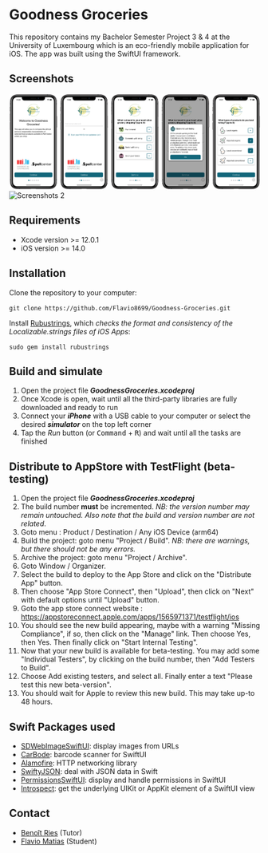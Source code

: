 # Goodness Groceries
This repository contains my Bachelor Semester Project 3 & 4 at the University of Luxembourg which is an eco-friendly mobile application for iOS.
The app was built using the SwiftUI framework.

## Screenshots
![Screenshots 1](screenshot1.png)
![Screenshots 2](screenshot2.png)

## Requirements
* Xcode version >= 12.0.1
* iOS version >= 14.0

## Installation
Clone the repository to your computer:
```
git clone https://github.com/Flavio8699/Goodness-Groceries.git
```
Install [Rubustrings](https://github.com/dcordero/Rubustrings), which _checks the format and consistency of the Localizable.strings files of iOS Apps_:
```
sudo gem install rubustrings
```

## Build and simulate
1. Open the project file ***GoodnessGroceries.xcodeproj***
2. Once Xcode is open, wait until all the third-party libraries are fully downloaded and ready to run
3. Connect your ***iPhone*** with a USB cable to your computer or select the desired ***simulator*** on the top left corner
4. Tap the *Run* button (or <kbd>Command</kbd> + <kbd>R</kbd>) and wait until all the tasks are finished

## Distribute to AppStore with TestFlight (beta-testing)
1. Open the project file ***GoodnessGroceries.xcodeproj***
2. The build number **must** be incremented. _NB: the version number may remain untouched. Also note that the build and version number are not related_.
3. Goto menu : Product / Destination / Any iOS Device (arm64)
4. Build the project: goto menu "Project / Build". _NB: there are warnings, but there should not be any errors._
5. Archive the project: goto menu "Project / Archive".
6. Goto Window / Organizer.
7. Select the build to deploy to the App Store and click on the "Distribute App" button.
8. Then choose "App Store Connect", then "Upload", then click on "Next" with default options until "Upload" button.
9. Goto the app store connect website : https://appstoreconnect.apple.com/apps/1565971371/testflight/ios
10. You should see the new build appearing, maybe with a warning "Missing Compliance", if so, then click on the "Manage" link. Then choose Yes, then Yes. Then finally click on "Start Internal Testing".
11. Now that your new build is available for beta-testing. You may add some "Individual Testers", by clicking on the build number, then "Add Testers to Build".
12. Choose Add existing testers, and select all. Finally enter a text "Please test this new beta-version". 
13. You should wait for Apple to review this new build. This may take up-to 48 hours.

## Swift Packages used
* [SDWebImageSwiftUI](https://github.com/SDWebImage/SDWebImageSwiftUI): display images from URLs
* [CarBode](https://github.com/heart/CarBode-Barcode-Scanner-For-SwiftUI): barcode scanner for SwiftUI
* [Alamofire](https://github.com/Alamofire/Alamofire.git): HTTP networking library
* [SwiftyJSON](https://github.com/SwiftyJSON/SwiftyJSON.git): deal with JSON data in Swift
* [PermissionsSwiftUI](https://github.com/jevonmao/PermissionsSwiftUI): display and handle permissions in SwiftUI
* [Introspect](https://github.com/siteline/SwiftUI-Introspect): get the underlying UIKit or AppKit element of a SwiftUI view

## Contact
* [Benoît Ries](mailto:benoit.ries@uni.lu) (Tutor)
* [Flavio Matias](mailto:flavio8699@gmail.com) (Student)
